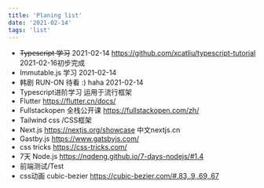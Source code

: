 ```yaml
---
title: 'Planing list'
date: '2021-02-14'
tags: 'list'
---
```




* ~~Typescript 学习~~ 2021-02-14  https://github.com/xcatliu/typescript-tutorial 2021-02-16初步完成
* Immutable.js 学习 2021-02-14
* 韩剧 RUN-ON 待看 :) haha 2021-02-14
* Typescript进阶学习 运用于流行框架
* Flutter https://flutter.cn/docs/
* Fullstackopen 全栈公开课 https://fullstackopen.com/zh/
* Tailwind css /CSS框架
* Next.js https://nextjs.org/showcase 中文nextjs.cn
* Gastby.js https://www.gatsbyjs.com/
* css tricks https://css-tricks.com/
* 7天 Node.js https://nqdeng.github.io/7-days-nodejs/#1.4
* 前端测试/Test
* css动画 cubic-bezier https://cubic-bezier.com/#.83,.9,.69,.67


